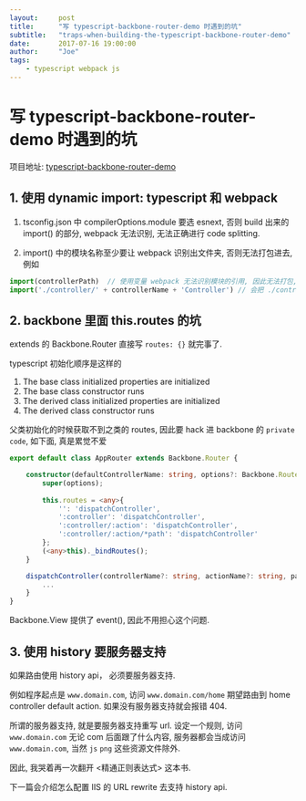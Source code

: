 ```yaml
---
layout:     post
title:      "写 typescript-backbone-router-demo 时遇到的坑"
subtitle:   "traps-when-building-the-typescript-backbone-router-demo"
date:       2017-07-16 19:00:00
author:     "Joe"
tags:
    - typescript webpack js
---
```


# 写 typescript-backbone-router-demo 时遇到的坑

项目地址: [typescript-backbone-router-demo](https://github.com/joexzh/typescript-backbone-router-demo)

## 1. 使用 dynamic import: typescript 和 webpack

1. tsconfig.json 中 compilerOptions.module 要选 esnext, 否则 build 出来的 import() 的部分, webpack 无法识别, 无法正确进行 code splitting.

2. import() 中的模块名称至少要让 webpack 识别出文件夹, 否则无法打包进去, 例如

```typescript
import(controllerPath)  // 使用变量 webpack 无法识别模块的引用, 因此无法打包, 加载时就会报错
import('./controller/' + controllerName + 'Controller') // 会把 ./controller 内所有模块打包并 code splitting
```

## 2. backbone 里面 this.routes 的坑

extends 的 Backbone.Router 直接写 `routes: {}` 就完事了.

typescript 初始化顺序是这样的

1. The base class initialized properties are initialized
2. The base class constructor runs
3. The derived class initialized properties are initialized
4. The derived class constructor runs

父类初始化的时候获取不到之类的 routes, 因此要 hack 进 backbone 的 `private code`, 如下面, 真是累觉不爱

```typescript
export default class AppRouter extends Backbone.Router {

    constructor(defaultControllerName: string, options?: Backbone.RouterOptions) {
        super(options);
        
        this.routes = <any>{
            '': 'dispatchController',
            ':controller': 'dispatchController',
            ':controller/:action': 'dispatchController',
            ':controller/:action/*path': 'dispatchController'
        };
        (<any>this)._bindRoutes();
    }

    dispatchController(controllerName?: string, actionName?: string, params?: string) {
        ...
    }
}
```

Backbone.View 提供了 event(), 因此不用担心这个问题.

## 3. 使用 history 要服务器支持

如果路由使用 history api， 必须要服务器支持.

例如程序起点是 `www.domain.com`, 访问 `www.domain.com/home` 期望路由到 home controller default action. 如果没有服务器支持就会报错 404.

所谓的服务器支持, 就是要服务器支持重写 url. 设定一个规则, 访问 `www.domain.com` 无论 com 后面跟了什么内容, 服务器都会当成访问 `www.domain.com`, 当然 `js` `png` 这些资源文件除外.

因此, 我哭着再一次翻开 <精通正则表达式> 这本书.

下一篇会介绍怎么配置 IIS 的 URL rewrite 去支持 history api.